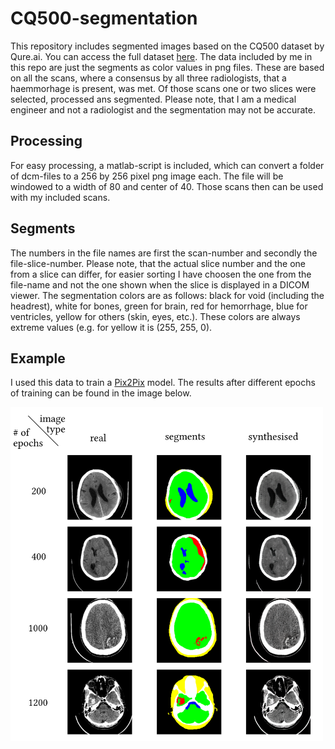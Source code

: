 # CQ500-segmentation
This repository includes segmented images based on the CQ500 dataset by Qure.ai. You can access the full dataset [here](http://headctstudy.qure.ai/dataset).
The data included by me in this repo are just the segments as color values in png files. These are based on all the scans, where a consensus by all three radiologists, that a haemmorhage is present, was met. Of those scans one or two slices were selected, processed ans segmented. Please note, that I am a medical engineer and not a radiologist and the segmentation may not be accurate.

## Processing
For easy processing, a matlab-script is included, which can convert a folder of dcm-files to a 256 by 256 pixel png image each. The file will be windowed to a width of 80 and center of 40. Those scans then can be used with my included scans.

## Segments
The numbers in the file names are first the scan-number and secondly the file-slice-number. Please note, that the actual slice number and the one from a slice can differ, for easier sorting I have choosen the one from the file-name and not the one shown when the slice is displayed in a DICOM viewer.
The segmentation colors are as follows: black for void (including the headrest), white for bones, green for brain, red for hemorrhage, blue for ventricles, yellow for others (skin, eyes, etc.). These colors are always extreme values (e.g. for yellow it is (255, 255, 0).

## Example
I used this data to train a [Pix2Pix](https://github.com/junyanz/pytorch-CycleGAN-and-pix2pix) model. The results after different epochs of training can be found in the image below.

<img src="https://github.com/dont-ask-why/CQ500-segmentation/blob/main/CT-CQ500-Epochs.png" alt="Different Epochs of the Trained Data" width="500"/>

